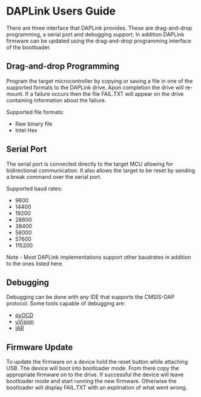 # DAPLink Users Guide
There are three interface that DAPLink provides.  These are drag-and-drop programming, a serial port and debugging support.  In addition DAPLink firmware can be updated using the drag-and-drop programming interface of the bootloader.


## Drag-and-drop Programming
Program the target microcontroller by copying or saving a file in one of the supported formats to the DAPLink drive.  Apon completion the drive will re-mount.  If a failure occurs then the file FAIL.TXT will appear on the drive containing information about the failure.

Supported file formats:
* Raw binary file
* Intel Hex


## Serial Port
The serial port is connected directly to the target MCU allowing for bidirectional communication.  It also allows the target to be reset by sending a break command over the serial port.

Supported baud rates:
* 9600
* 14400
* 19200
* 28800
* 38400
* 56000
* 57600
* 115200

Note - Most DAPLink implementations support other baudrates in addition to the ones listed here.


## Debugging

Debugging can be done with any IDE that supports the CMSIS-DAP protocol.  Some tools capable of debugging are:
* [pyOCD](https://github.com/mbedmicro/pyOCD)
* [uVision](http://www.keil.com/)
* [IAR](https://www.iar.com/)



## Firmware Update

To update the firmware on a device hold the reset button while attaching USB.  The device will boot into bootloader mode.  From there copy the appropriate firmware on to the drive.  If successful the device will leave bootloader mode and start running the new firmware.  Otherwise the bootloader will display FAIL.TXT with an explination of what went wrong.
